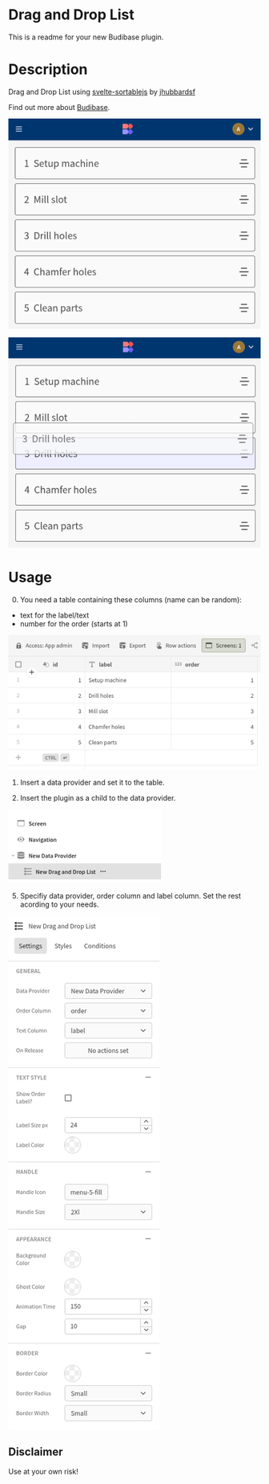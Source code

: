 # Drag and Drop List
This is a readme for your new Budibase plugin.

# Description
Drag and Drop List using [svelte-sortablejs](https://github.com/jhubbardsf/svelte-sortablejs) by [jhubbardsf](https://github.com/jhubbardsf)

Find out more about [Budibase](https://github.com/Budibase/budibase).

![Demo](images/demo1.png)

![Demo](images/demo2.png)

# Usage
0. You need a table containing these columns (name can be random):

- text for the label/text
- number for the order (starts at 1)

![Database setup](images/bb-setup-0.png)

1. Insert a data provider and set it to the table.

3. Insert the plugin as a child to the data provider.

![Component tree setup](images/bb-setup-1.png)

5. Specifiy data provider, order column and label column. Set the rest acording to your needs.

![Plugin setup](images/bb-setup-2.png)

## Disclaimer
Use at your own risk!

